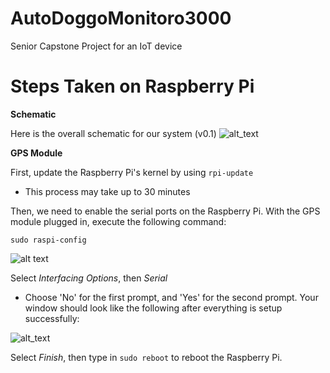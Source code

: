 # AutoDoggoMonitoro3000
Senior Capstone Project for an IoT device


# Steps Taken on Raspberry Pi

**Schematic**

Here is the overall schematic for our system (v0.1)
![alt_text](https://user-images.githubusercontent.com/44142909/96659591-2d89db80-12fc-11eb-9afc-ad92f7a492bc.png)

**GPS Module**

First, update the Raspberry Pi's kernel by using `rpi-update`
* This process may take up to 30 minutes

Then, we need to enable the serial ports on the Raspberry Pi. With the GPS module plugged in, execute the following command:

`sudo raspi-config`

![alt text](https://maker.pro/storage/6tMJPDg/6tMJPDg1MG3tNSvbXQCItSYAZObuUtuqohDisW2t.png)

Select *Interfacing Options*, then *Serial*
* Choose 'No' for the first prompt, and 'Yes' for the second prompt. Your window should look like the following after everything is setup successfully:

![alt_text](https://maker.pro/storage/G2g9fjl/G2g9fjlbcKjQNlGecFn1yekjWx3B3f791dMzyMjY.png)

Select *Finish*, then type in `sudo reboot` to reboot the Raspberry Pi.
